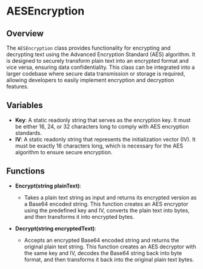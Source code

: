 # AESEncryption

## Overview
The `AESEncryption` class provides functionality for encrypting and decrypting text using the Advanced Encryption Standard (AES) algorithm. It is designed to securely transform plain text into an encrypted format and vice versa, ensuring data confidentiality. This class can be integrated into a larger codebase where secure data transmission or storage is required, allowing developers to easily implement encryption and decryption features.

## Variables
- **Key**: A static readonly string that serves as the encryption key. It must be either 16, 24, or 32 characters long to comply with AES encryption standards.
- **IV**: A static readonly string that represents the initialization vector (IV). It must be exactly 16 characters long, which is necessary for the AES algorithm to ensure secure encryption.

## Functions
- **Encrypt(string plainText)**: 
  - Takes a plain text string as input and returns its encrypted version as a Base64 encoded string. This function creates an AES encryptor using the predefined key and IV, converts the plain text into bytes, and then transforms it into encrypted bytes.

- **Decrypt(string encryptedText)**: 
  - Accepts an encrypted Base64 encoded string and returns the original plain text string. This function creates an AES decryptor with the same key and IV, decodes the Base64 string back into byte format, and then transforms it back into the original plain text bytes.